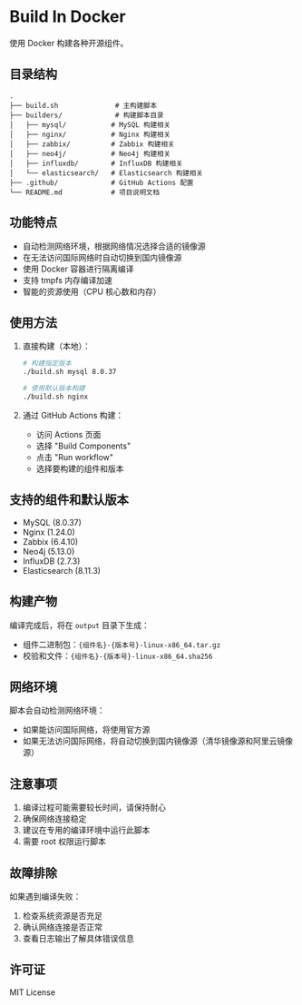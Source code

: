 # Build In Docker

使用 Docker 构建各种开源组件。

## 目录结构

```
.
├── build.sh              # 主构建脚本
├── builders/             # 构建脚本目录
│   ├── mysql/           # MySQL 构建相关
│   ├── nginx/           # Nginx 构建相关
│   ├── zabbix/          # Zabbix 构建相关
│   ├── neo4j/           # Neo4j 构建相关
│   ├── influxdb/        # InfluxDB 构建相关
│   └── elasticsearch/   # Elasticsearch 构建相关
├── .github/             # GitHub Actions 配置
└── README.md            # 项目说明文档
```

## 功能特点

- 自动检测网络环境，根据网络情况选择合适的镜像源
- 在无法访问国际网络时自动切换到国内镜像源
- 使用 Docker 容器进行隔离编译
- 支持 tmpfs 内存编译加速
- 智能的资源使用（CPU 核心数和内存）

## 使用方法

1. 直接构建（本地）：
   ```bash
   # 构建指定版本
   ./build.sh mysql 8.0.37
   
   # 使用默认版本构建
   ./build.sh nginx
   ```

2. 通过 GitHub Actions 构建：
   - 访问 Actions 页面
   - 选择 "Build Components"
   - 点击 "Run workflow"
   - 选择要构建的组件和版本

## 支持的组件和默认版本

- MySQL (8.0.37)
- Nginx (1.24.0)
- Zabbix (6.4.10)
- Neo4j (5.13.0)
- InfluxDB (2.7.3)
- Elasticsearch (8.11.3)

## 构建产物

编译完成后，将在 `output` 目录下生成：
- 组件二进制包：`{组件名}-{版本号}-linux-x86_64.tar.gz`
- 校验和文件：`{组件名}-{版本号}-linux-x86_64.sha256`

## 网络环境

脚本会自动检测网络环境：
- 如果能访问国际网络，将使用官方源
- 如果无法访问国际网络，将自动切换到国内镜像源（清华镜像源和阿里云镜像源）

## 注意事项

1. 编译过程可能需要较长时间，请保持耐心
2. 确保网络连接稳定
3. 建议在专用的编译环境中运行此脚本
4. 需要 root 权限运行脚本

## 故障排除

如果遇到编译失败：

1. 检查系统资源是否充足
2. 确认网络连接是否正常
3. 查看日志输出了解具体错误信息

## 许可证

MIT License
